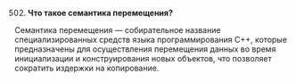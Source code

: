 502. **Что такое семантика перемещения?**

Семантика перемещения — собирательное название специализированных средств языка программирования C++, которые предназначены для осуществления перемещения данных во время инициализации и конструирования новых объектов, что позволяет сократить издержки на копирование.
